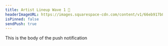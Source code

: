 ```yaml
---
title: Artist Lineup Wave 1 🎵
headerImageURL: https://images.squarespace-cdn.com/content/v1/66eb917b86dbd460ad209478/4c3bb8cd-af71-4aa9-a911-b7ae61c0e8ec/IG+STORY+1080x1920.png
isPinned: false
sendPush: true
---
```


This is the body of the push notification
